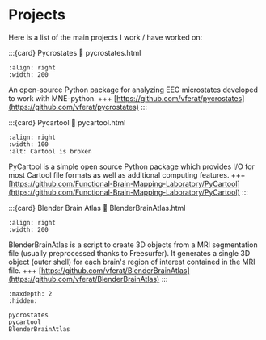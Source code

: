 # Projects

Here is a list of the main projects I work / have worked on:

:::{card} Pycrostates
:link: pycrostates.html

```{image} https://raw.githubusercontent.com/vferat/pycrostates/main/docs/_static/logos/Pycrostates_logo_black.png
:align: right
:width: 200
```
An open-source Python package for analyzing EEG microstates developed to work with MNE-python.
+++
[https://github.com/vferat/pycrostates](https://github.com/vferat/pycrostates)
:::

:::{card} Pycartool
:link: pycartool.html

```{image} https://lh5.googleusercontent.com/ByeozYMIJO3Wiac6G7MdCthBmWX1mulcWGQKyaSIgZkdAXoxW8G3_Y74bsRTYcH07BNTp6WNSXtFK5Nm5GxTfy4=w16383
:align: right
:width: 100
:alt: Cartool is broken
```
PyCartool is a simple open source Python package which provides I/O for most Cartool file formats as well as additional computing features.
+++
[https://github.com/Functional-Brain-Mapping-Laboratory/PyCartool](https://github.com/Functional-Brain-Mapping-Laboratory/PyCartool)
:::

:::{card} Blender Brain Atlas
:link: BlenderBrainAtlas.html


```{image} https://raw.githubusercontent.com/vferat/BlenderBrainAtlas/main/static/img/preview.JPG
:align: right
:width: 200
```
BlenderBrainAtlas is a script to create 3D objects from a MRI segmentation file (usually preprocessed thanks to Freesurfer). It generates a single 3D object (outer shell) for each brain's region of interest contained in the MRI file.
+++
[https://github.com/vferat/BlenderBrainAtlas](https://github.com/vferat/BlenderBrainAtlas)
:::


```{toctree}
:maxdepth: 2
:hidden:

pycrostates
pycartool
BlenderBrainAtlas
```
